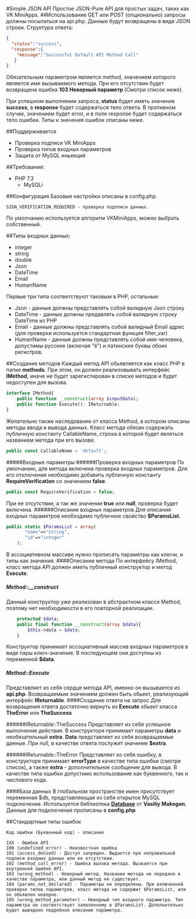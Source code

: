 #Simple JSON API
Простое JSON-Pure API для простых задач, таких как VK MiniApps.
##Использование
GET или POST (опционально) запросы должны посылаться на api.php. Данные будут возвращены в виде JSON строки.
Структура ответа:
```json
{
  "status":"success",
  "response":{
    "message":"Successful Default API Method Call"
   }
}
```
Обязательным параметром является method, значением которого является имя вызываемого метода. При его отсутствии будет возвращена ошибка **103&nbsp;Неверный&nbsp;параметр&nbsp;**(Смотри список ниже).

При успешном выполнении запроса, **status** будет иметь значение **success**, в **response** будет содержаться тело ответа.
В противном случае, значением будет error, и в поле response будет содержаться тело ошибки. Типы и значения ошибок описаны ниже.


##Поддерживается
* Проверка подписи VK MiniApps
* Проверка типов входных параметров
* Защита от MySQL иньекций

##Требования:
* PHP 7.3
    * MySQLi

##Конфигурация
Базовые настройки описаны в config.php. 
```text
SIGN_VERIFICATION_REQUIRED - проверка подпписи данных.
```
 По умолчанию используется алгоритм VKMiniApps, можно выбрать собственный.

##Типы входных данных:
* integer
* string
* double
* Json
* DateTime
* Email
* HumanName 

Первые три типа соответствуют таковым в PHP, остальные: 
* Json - данные должны представлять собой валидную Json строку
* DateTime - данные должны предавлять собой валидную строку DateTime из PHP
* Email - данные должны представлять собой валидный Email адрес (для проверки используется стандартная функция filter_var)
* HumanName - данные должны представлять собой имя человека, допустимы русские (включая "ё") и латинские буквы обоих регистров.

 
##Создание методов
Каждый метод API обьявляется как класс PHP в папке **methods**. При этом, он должен реализовывать интерфейс **IMethod**, иначе не будет зарегистирован в списке методов и будет недоступен для вызова. 
```php
interface IMethod{
    public function __construct(array $inputData);
    public function Execute(): IReturnable;
}
```

Желательно также наследование от класса Method, в котором описаны методы ввода и вывода данных. Класс метода обязан содержать публичную константу CallableName, строка в которой будет являться названием метода при его вызове.
```php
public const CallableName = 'default';
```
#####Входные параметры
######Проверка входных параметров
По умолчанию, для метода включена проверка входных параметров. Для его отключения необходимо добавить публичную константу **RequireVerification** со значением **false**.
```php
public const RequireVerification = false;
```
При ее отсутствии, а так же значении **true** или **null**, проверка будет включена. 
######Описание входных параметров
Для описания входных параметров необходимо публичное свойство **$ParamsList**.
```php
public static $ParamsList = array(
       "name"=>"string",
       "id"=>"integer"
    );
```
В ассоциативном массиве нужно прописать параметры как ключи, и типы как значения.
####Описание метода
По интерфейсу IMethod, класс метода API должен иметь публичный конструктор и метод **Execute**.
##### Method::__construct
Данный конструктор уже реализован в абстрактном классе Method, поэтому нет необходимости в его повторной реализации. 
```php
    protected $data;
    public final function __construct(array $data){
        $this->data = $data;
    }
```
Конструктор принимает ассоциативный массив входных параметров в виде пары ключ-значение.
В последующем они доступны из переменной **$data**.
##### Method::Execute
Представляет из себя сердце метода API, именно он вызывается из **api.php**.
Возвращаемым значением должен быть обьект, реализующий интерфейс **IReturnable**.
####Создание ответа на запрос
Для возвращения ответа достаточно вернуть из **Execute** обьект класса **TheError** или **TheSuccess**

######IReturnable::TheSuccess
Представляет из себя успешное выполнение действия. В конструкторе принимает параметры **data** и необязательный **extra**.  **Data**&nbsp;представляет из себя возвращаемые данные. При null, в качестве ответа послужит значение **$extra**. 

######IReturnable::TheError
Представляет из себя ошибку, в конструкторе принимает **errorType** в качестве типа ошибки (смотри список), а также **extra** - дополнительное сообщение для вывода.
В качестве типа ошибки допустимо использование как буквенного, так и числового кода.

####База данных
В глобальном пространстве имен присутствует переменная $db, представляющая из себя открытое MySQL подключение. Используется библиотека **[Database](https://github.com/Vasiliy-Makogon/Database)** от **Vasiliy Makogon**.
Данные для подключения прописаны в **config.php**

##Стандартные типы ошибок
```text
Код ошибки (Буквенный код) - описание

1XX - Ошибки API
100 (undefined_error) - Неизвестная ошибка
101 (access_denied) - Доступ запрещен. Выдается при неправильной подписи входных данных или ее отсутствии.
102 (method_call_error) - Ошибка вызова метода. Вызвается при внутренней ошибке API.
103 (wrong_method) - Неверный метод. Название метода не передано в качестве параметра, или данный метод не существует.
104 (params_not_declared) - Параметры не определены. При включенной проверке типов параметров, класс метода не содержит $ParamsList, или он объявлен неверно.
105 (wrong_method_parameter) - Неверный тип входного параметра. Тип параметра не соответствует заявленному в $ParamsList. Дополнительно будет выведено подробное описание параметра. 


```



